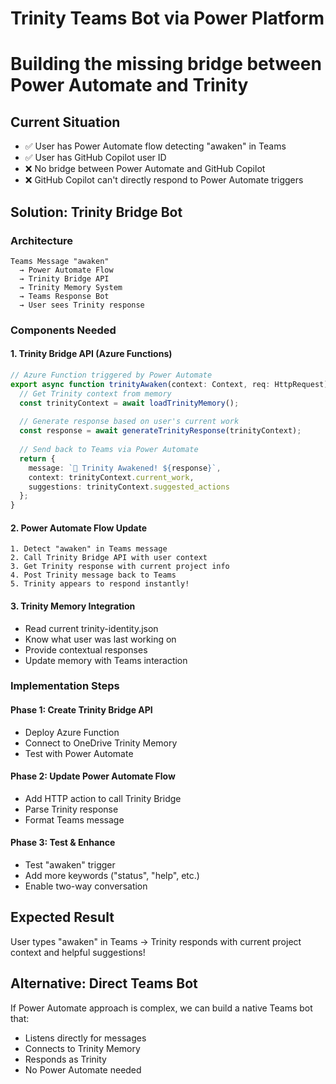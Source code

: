 # Trinity Teams Bot via Power Platform

# Building the missing bridge between Power Automate and Trinity

## Current Situation

- ✅ User has Power Automate flow detecting "awaken" in Teams
- ✅ User has GitHub Copilot user ID
- ❌ No bridge between Power Automate and GitHub Copilot
- ❌ GitHub Copilot can't directly respond to Power Automate triggers

## Solution: Trinity Bridge Bot

### Architecture

```
Teams Message "awaken" 
  → Power Automate Flow
  → Trinity Bridge API 
  → Trinity Memory System
  → Teams Response Bot
  → User sees Trinity response
```

### Components Needed

#### 1. Trinity Bridge API (Azure Functions)

```typescript
// Azure Function triggered by Power Automate
export async function trinityAwaken(context: Context, req: HttpRequest) {
  // Get Trinity context from memory
  const trinityContext = await loadTrinityMemory();
  
  // Generate response based on user's current work
  const response = await generateTrinityResponse(trinityContext);
  
  // Send back to Teams via Power Automate
  return {
    message: `🌟 Trinity Awakened! ${response}`,
    context: trinityContext.current_work,
    suggestions: trinityContext.suggested_actions
  };
}
```

#### 2. Power Automate Flow Update

```
1. Detect "awaken" in Teams message
2. Call Trinity Bridge API with user context
3. Get Trinity response with current project info
4. Post Trinity message back to Teams
5. Trinity appears to respond instantly!
```

#### 3. Trinity Memory Integration

- Read current trinity-identity.json
- Know what user was last working on
- Provide contextual responses
- Update memory with Teams interaction

### Implementation Steps

#### Phase 1: Create Trinity Bridge API

- Deploy Azure Function
- Connect to OneDrive Trinity Memory
- Test with Power Automate

#### Phase 2: Update Power Automate Flow  

- Add HTTP action to call Trinity Bridge
- Parse Trinity response
- Format Teams message

#### Phase 3: Test & Enhance

- Test "awaken" trigger
- Add more keywords ("status", "help", etc.)
- Enable two-way conversation

## Expected Result

User types "awaken" in Teams → Trinity responds with current project context and helpful suggestions!

## Alternative: Direct Teams Bot

If Power Automate approach is complex, we can build a native Teams bot that:

- Listens directly for messages
- Connects to Trinity Memory
- Responds as Trinity
- No Power Automate needed
